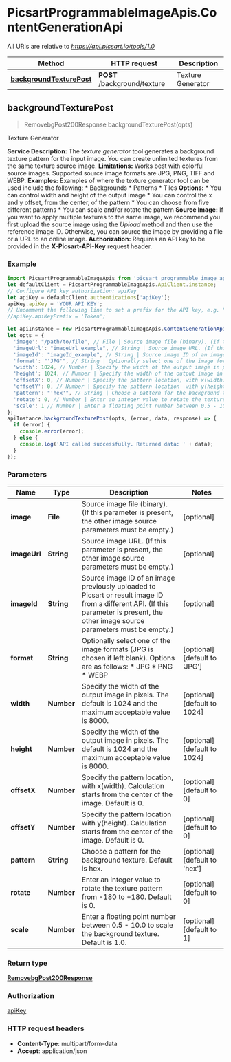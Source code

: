 # PicsartProgrammableImageApis.ContentGenerationApi

All URIs are relative to *https://api.picsart.io/tools/1.0*

Method | HTTP request | Description
------------- | ------------- | -------------
[**backgroundTexturePost**](ContentGenerationApi.md#backgroundTexturePost) | **POST** /background/texture | Texture Generator



## backgroundTexturePost

> RemovebgPost200Response backgroundTexturePost(opts)

Texture Generator

**Service Description:**   The *texture generator* tool generates a background texture pattern for the input image. You can create unlimited textures from the same texture source image.  **Limitations:** Works best with colorful source images. Supported source image formats are JPG, PNG, TIFF and WEBP.  **Examples:**      Examples of where the texture generator tool can be used include the following:   * Backgrounds   * Patterns   * Tiles  **Options:**   * You can control width and height of the output image   * You can control the x and y offset, from the center, of the pattern   * You can choose from five different patterns   * You can scale and/or rotate the pattern  **Source Image:**   If you want to apply multiple textures to the same image, we recommend you first upload the source image using the *Upload* method and then use the reference image ID. Otherwise, you can source the image by providing a file or a URL to an online image.  **Authorization:**     Requires an API key to be provided in the **X-Picsart-API-Key** request header. 

### Example

```javascript
import PicsartProgrammableImageApis from 'picsart_programmable_image_apis';
let defaultClient = PicsartProgrammableImageApis.ApiClient.instance;
// Configure API key authorization: apiKey
let apiKey = defaultClient.authentications['apiKey'];
apiKey.apiKey = 'YOUR API KEY';
// Uncomment the following line to set a prefix for the API key, e.g. "Token" (defaults to null)
//apiKey.apiKeyPrefix = 'Token';

let apiInstance = new PicsartProgrammableImageApis.ContentGenerationApi();
let opts = {
  'image': "/path/to/file", // File | Source image file (binary). (If this parameter is present, the other image source parameters must be empty.)
  'imageUrl': "imageUrl_example", // String | Source image URL. (If this parameter is present, the other image source parameters must be empty.)
  'imageId': "imageId_example", // String | Source image ID of an image previously uploaded to Picsart or result image ID from a different API. (If this parameter is present, the other image source parameters must be empty.)
  'format': "'JPG'", // String | Optionally select one of the image formats (JPG is chosen if left blank). Options are as follows:   * JPG   * PNG   * WEBP 
  'width': 1024, // Number | Specify the width of the output image in pixels. The default is 1024 and the maximum acceptable value is 8000.
  'height': 1024, // Number | Specify the width of the output image in pixels. The default is 1024 and the maximum acceptable value is 8000.
  'offsetX': 0, // Number | Specify the pattern location, with x(width). Calculation starts from the center of the image. Default is 0.
  'offsetY': 0, // Number | Specify the pattern location  with y(height). Calculation starts from the center of the image. Default is 0.
  'pattern': "'hex'", // String | Choose a pattern for the background texture. Default is hex.
  'rotate': 0, // Number | Enter an integer value to rotate the texture pattern from -180 to +180. Default is 0.
  'scale': 1 // Number | Enter a floating point number between 0.5 - 10.0 to scale the background texture. Default is 1.0.
};
apiInstance.backgroundTexturePost(opts, (error, data, response) => {
  if (error) {
    console.error(error);
  } else {
    console.log('API called successfully. Returned data: ' + data);
  }
});
```

### Parameters


Name | Type | Description  | Notes
------------- | ------------- | ------------- | -------------
 **image** | **File**| Source image file (binary). (If this parameter is present, the other image source parameters must be empty.) | [optional] 
 **imageUrl** | **String**| Source image URL. (If this parameter is present, the other image source parameters must be empty.) | [optional] 
 **imageId** | **String**| Source image ID of an image previously uploaded to Picsart or result image ID from a different API. (If this parameter is present, the other image source parameters must be empty.) | [optional] 
 **format** | **String**| Optionally select one of the image formats (JPG is chosen if left blank). Options are as follows:   * JPG   * PNG   * WEBP  | [optional] [default to &#39;JPG&#39;]
 **width** | **Number**| Specify the width of the output image in pixels. The default is 1024 and the maximum acceptable value is 8000. | [optional] [default to 1024]
 **height** | **Number**| Specify the width of the output image in pixels. The default is 1024 and the maximum acceptable value is 8000. | [optional] [default to 1024]
 **offsetX** | **Number**| Specify the pattern location, with x(width). Calculation starts from the center of the image. Default is 0. | [optional] [default to 0]
 **offsetY** | **Number**| Specify the pattern location  with y(height). Calculation starts from the center of the image. Default is 0. | [optional] [default to 0]
 **pattern** | **String**| Choose a pattern for the background texture. Default is hex. | [optional] [default to &#39;hex&#39;]
 **rotate** | **Number**| Enter an integer value to rotate the texture pattern from -180 to +180. Default is 0. | [optional] [default to 0]
 **scale** | **Number**| Enter a floating point number between 0.5 - 10.0 to scale the background texture. Default is 1.0. | [optional] [default to 1]

### Return type

[**RemovebgPost200Response**](RemovebgPost200Response.md)

### Authorization

[apiKey](../README.md#apiKey)

### HTTP request headers

- **Content-Type**: multipart/form-data
- **Accept**: application/json

